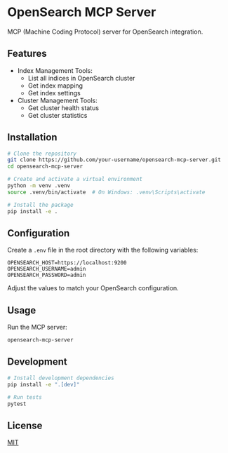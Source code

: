 # OpenSearch MCP Server

MCP (Machine Coding Protocol) server for OpenSearch integration.

## Features

- Index Management Tools:
  - List all indices in OpenSearch cluster
  - Get index mapping
  - Get index settings
- Cluster Management Tools:
  - Get cluster health status
  - Get cluster statistics

## Installation

```bash
# Clone the repository
git clone https://github.com/your-username/opensearch-mcp-server.git
cd opensearch-mcp-server

# Create and activate a virtual environment
python -m venv .venv
source .venv/bin/activate  # On Windows: .venv\Scripts\activate

# Install the package
pip install -e .
```

## Configuration

Create a `.env` file in the root directory with the following variables:

```
OPENSEARCH_HOST=https://localhost:9200
OPENSEARCH_USERNAME=admin
OPENSEARCH_PASSWORD=admin
```

Adjust the values to match your OpenSearch configuration.

## Usage

Run the MCP server:

```bash
opensearch-mcp-server
```

## Development

```bash
# Install development dependencies
pip install -e ".[dev]"

# Run tests
pytest
```

## License

[MIT](LICENSE) 
